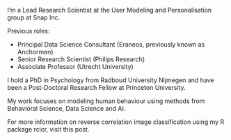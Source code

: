 I’m a Lead Research Scientist at the User Modeling and Personalisation group at Snap Inc. 

Previous roles:

- Principal Data Science Consultant (Eraneos, previously known as Anchormen)
- Senior Research Scientist (Philips Research)
- Associate Professor (Utrecht University)

I hold a PhD in Psychology from Radboud University Nijmegen and have been a Post-Doctoral Research Fellow at Princeton University.

My work focuses on modeling human behaviour using methods from Behavioral Science, Data Science and AI.

For more information on reverse correlation image classification using my R package rcicr, visit this post.
